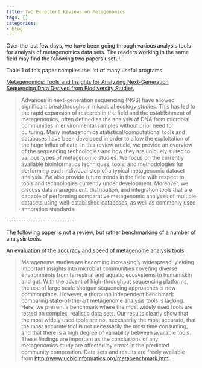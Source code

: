 ```yaml
---
title: Two Excellent Reviews on Metagenomics
tags: []
categories:
- blog
---
```

Over the last few days, we have been going through various analysis tools for
analysis of metagenomics data sets. The readers working in the same field may
find the following two papers useful.
<!--more-->

Table 1 of this paper compiles the list of many useful programs.

[Metagenomics: Tools and Insights for Analyzing Next-Generation Sequencing
Data Derived from Biodiversity
Studies](http://www.ncbi.nlm.nih.gov/pmc/articles/PMC4426941/)

> Advances in next-generation sequencing (NGS) have allowed significant
breakthroughs in microbial ecology studies. This has led to the rapid
expansion of research in the field and the establishment of metagenomics,
often defined as the analysis of DNA from microbial communities in
environmental samples without prior need for culturing. Many metagenomics
statistical/computational tools and databases have been developed in order to
allow the exploitation of the huge influx of data. In this review article, we
provide an overview of the sequencing technologies and how they are uniquely
suited to various types of metagenomic studies. We focus on the currently
available bioinformatics techniques, tools, and methodologies for performing
each individual step of a typical metagenomic dataset analysis. We also
provide future trends in the field with respect to tools and technologies
currently under development. Moreover, we discuss data management,
distribution, and integration tools that are capable of performing comparative
metagenomic analyses of multiple datasets using well-established databases, as
well as commonly used annotation standards.

\-----------------------------

The following paper is not a review, but rather benchmarking of a number of
analysis tools.

[An evaluation of the accuracy and speed of metagenome analysis
tools](http://biorxiv.org/content/early/2015/04/09/017830)

> Metagenome studies are becoming increasingly widespread, yielding important
insights into microbial communities covering diverse environments from
terrestrial and aquatic ecosystems to human skin and gut. With the advent of
high-throughput sequencing platforms, the use of large scale shotgun
sequencing approaches is now commonplace. However, a thorough independent
benchmark comparing state-of-the-art metagenome analysis tools is lacking.
Here, we present a benchmark where the most widely used tools are tested on
complex, realistic data sets. Our results clearly show that the most widely
used tools are not necessarily the most accurate, that the most accurate tool
is not necessarily the most time consuming, and that there is a high degree of
variability between available tools. These findings are important as the
conclusions of any metagenomics study are affected by errors in the predicted
community composition. Data sets and results are freely available from
http://www.ucbioinformatics.org/metabenchmark.html.

